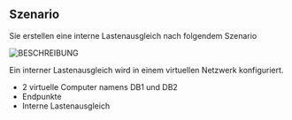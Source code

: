 ## <a name="scenario"></a>Szenario

Sie erstellen eine interne Lastenausgleich nach folgendem Szenario

![BESCHREIBUNG](./media/load-balancer-get-started-ilb-scenario-include/figure1.png)

Ein interner Lastenausgleich wird in einem virtuellen Netzwerk konfiguriert.

- 2 virtuelle Computer namens DB1 und DB2
- Endpunkte
- Interne Lastenausgleich

